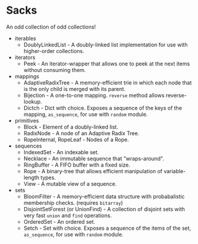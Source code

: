# Sacks

An odd collection of odd collections!

* iterables
    * DoublyLinkedList - A doubly-linked list implementation for use with higher-order collections.
* iterators
    * Peek - An iterator-wrapper that allows one to peek at the next items without consuming them.
* mappings
    * AdaptiveRadixTree - A memory-efficient trie in which each node that is the only child is merged with its parent.
    * Bijection - A one-to-one mapping. `reverse` method allows reverse-lookup.
    * Dictch - Dict with choice. Exposes a sequence of the keys of the mapping, `as_sequence`, for use with `random` module.
* primitives
    * Block - Element of a doubly-linked list.
    * RadixNode - A node of an Adaptive Radix Tree.
    * RopeInternal, RopeLeaf - Nodes of a Rope.
* sequences
    * IndexedSet - An indexable set.
    * Necklace - An immutable sequence that "wraps-around".
    * RingBuffer - A FIFO buffer with a fixed size.
    * Rope - A binary-tree that allows efficient manipulation of variable-length types.
    * View - A mutable view of a sequence.
* sets
    * BloomFilter - A memory-efficient data structure with probabalistic membership checks.  (requires `bitarray`)
    * DisjointSetForest (or UnionFind) - A collection of disjoint sets with very fast `union` and `find` operations.
    * OrderedSet - An ordered set.
    * Setch - Set with choice. Exposes a sequence of the items of the set, `as_sequence`, for use with `random` module.

